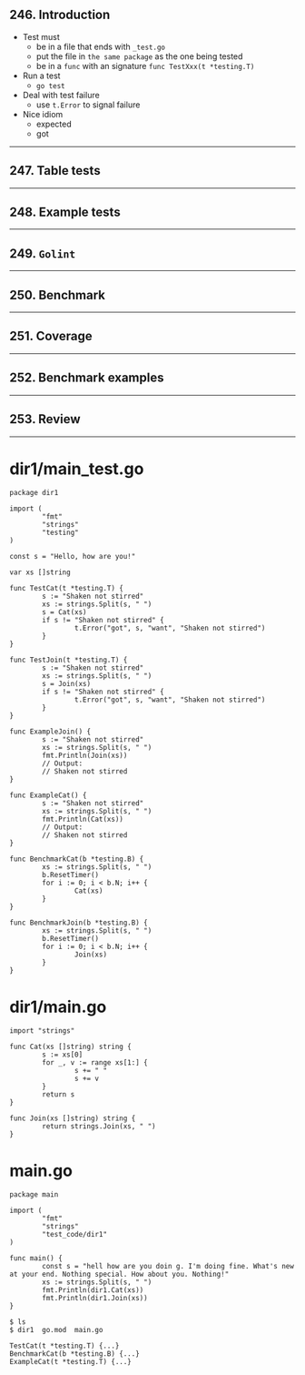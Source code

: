 ## 246. Introduction

* Test must
    * be in a file that ends with `_test.go`
    * put the file in `the same package` as the one being tested
    * be in a `func` with an signature `func TestXxx(t *testing.T)`
* Run a test
    * `go test` 
* Deal with test failure
    * use `t.Error` to signal failure
* Nice idiom
    * expected
    * got

***

## 247. Table tests

***

## 248. Example tests

***

## 249. `Golint`

***

## 250. Benchmark

***

## 251. Coverage

***

## 252. Benchmark examples

***

## 253. Review

***







# dir1/main_test.go
```
package dir1

import (
        "fmt"
        "strings"
        "testing"
)

const s = "Hello, how are you!"

var xs []string

func TestCat(t *testing.T) {
        s := "Shaken not stirred"
        xs := strings.Split(s, " ")
        s = Cat(xs)
        if s != "Shaken not stirred" {
                t.Error("got", s, "want", "Shaken not stirred")
        }
}

func TestJoin(t *testing.T) {
        s := "Shaken not stirred"
        xs := strings.Split(s, " ")
        s = Join(xs)
        if s != "Shaken not stirred" {
                t.Error("got", s, "want", "Shaken not stirred")
        }
}

func ExampleJoin() {
        s := "Shaken not stirred"
        xs := strings.Split(s, " ")
        fmt.Println(Join(xs))
        // Output:
        // Shaken not stirred
}

func ExampleCat() {
        s := "Shaken not stirred"
        xs := strings.Split(s, " ")
        fmt.Println(Cat(xs))
        // Output:
        // Shaken not stirred
}

func BenchmarkCat(b *testing.B) {
        xs := strings.Split(s, " ")
        b.ResetTimer()
        for i := 0; i < b.N; i++ {
                Cat(xs)
        }
}

func BenchmarkJoin(b *testing.B) {
        xs := strings.Split(s, " ")
        b.ResetTimer()
        for i := 0; i < b.N; i++ {
                Join(xs)
        }
}
```

# dir1/main.go
```
import "strings"

func Cat(xs []string) string {
        s := xs[0]
        for _, v := range xs[1:] {
                s += " "
                s += v
        }
        return s
}

func Join(xs []string) string {
        return strings.Join(xs, " ")
}
```

# main.go
```
package main

import (
        "fmt"
        "strings"
        "test_code/dir1"
)

func main() {
        const s = "hell how are you doin g. I'm doing fine. What's new at your end. Nothing special. How about you. Nothing!"
        xs := strings.Split(s, " ")
        fmt.Println(dir1.Cat(xs))
        fmt.Println(dir1.Join(xs))
}
```

```
$ ls
$ dir1	go.mod	main.go
```

```
TestCat(t *testing.T) {...}
BenchmarkCat(b *testing.B) {...}
ExampleCat(t *testing.T) {...}
```
